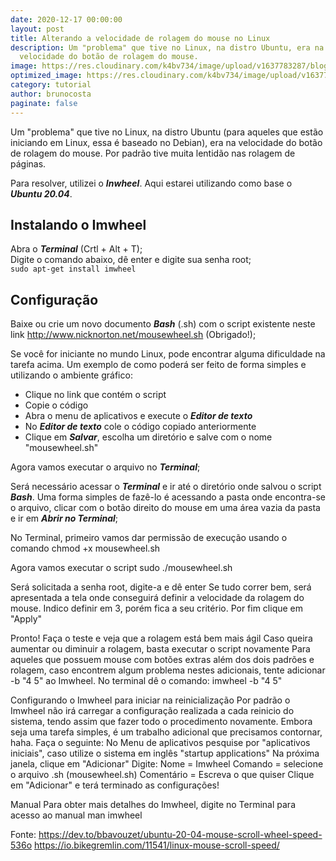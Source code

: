 ```yaml
---
date: 2020-12-17 00:00:00
layout: post
title: Alterando a velocidade de rolagem do mouse no Linux
description: Um "problema" que tive no Linux, na distro Ubuntu, era na
  velocidade do botão de rolagem do mouse.
image: https://res.cloudinary.com/k4bv734/image/upload/v1637783287/blog/linux-mouse_rh1ghm.jpg
optimized_image: https://res.cloudinary.com/k4bv734/image/upload/v1637783287/blog/linux-mouse_optimized_hwgsmo.jpg
category: tutorial
author: brunocosta
paginate: false
---
```

Um "problema" que tive no Linux, na distro Ubuntu (para aqueles que estão iniciando em Linux, essa é baseado no Debian), era na velocidade do botão de rolagem do mouse. Por padrão tive muita lentidão nas rolagem de páginas.


Para resolver, utilizei o ***Inwheel***. Aqui estarei utilizando como base o ***Ubuntu 20.04***.



## Instalando o Imwheel


Abra o ***Terminal*** (Crtl + Alt + T);  
Digite o comando abaixo, dê enter e digite sua senha root;  
`sudo apt-get install imwheel`
		
## Configuração


Baixe ou crie um novo documento ***Bash*** (.sh) com o script existente neste link <http://www.nicknorton.net/mousewheel.sh> (Obrigado!);


Se você for iniciante no mundo Linux, pode encontrar alguma dificuldade na tarefa acima. Um exemplo de como poderá ser feito de forma simples e utilizando o ambiente gráfico:


* Clique no link que contém o script
* Copie o código
* Abra o menu de aplicativos e execute o ***Editor de texto***
* No ***Editor de texto*** cole o código copiado anteriormente
* Clique em ***Salvar***, escolha um diretório e salve com o nome "mousewheel.sh"

Agora vamos executar o arquivo no ***Terminal***;

Será necessário acessar o ***Terminal*** e ir até o diretório onde salvou o script ***Bash***. Uma forma simples de fazê-lo é acessando a pasta onde encontra-se o arquivo, clicar com o botão direito do mouse em uma área vazia da pasta e ir em ***Abrir no Terminal***;

No Terminal, primeiro vamos dar permissão de execução usando o comando
chmod +x mousewheel.sh
		
Agora vamos executar o script
sudo ./mousewheel.sh
		
Será solicitada a senha root, digite-a e dê enter
Se tudo correr bem, será apresentada a tela onde conseguirá definir a velocidade da rolagem do mouse. Indico definir em 3, porém fica a seu critério. Por fim clique em "Apply"
		
Pronto! Faça o teste e veja que a rolagem está bem mais ágil
Caso queira aumentar ou diminuir a rolagem, basta executar o script novamente
Para aqueles que possuem mouse com botões extras além dos dois padrões e rolagem, caso encontrem algum problema nestes adicionais, tente adicionar -b "4 5" ao Imwheel. No terminal dê o comando:
imwheel -b "4 5"
	
Configurando o Imwheel para iniciar na reinicialização
Por padrão o Imwheel não irá carregar a configuração realizada a cada reinicio do sistema, tendo assim que fazer todo o procedimento novamente. Embora seja uma tarefa simples, é um trabalho adicional que precisamos contornar, haha. Faça o seguinte:
No Menu de aplicativos pesquise por "aplicativos iniciais", caso utilize o sistema em inglês "startup applications"
Na próxima janela, clique em "Adicionar"
Digite:
Nome = Imwheel
Comando = selecione o arquivo .sh (mousewheel.sh)
Comentário = Escreva o que quiser
Clique em "Adicionar" e terá terminado as configurações!
		
Manual
Para obter mais detalhes do Imwheel, digite no Terminal para acesso ao manual
man imwheel
	
Fonte:
https://dev.to/bbavouzet/ubuntu-20-04-mouse-scroll-wheel-speed-536o
https://io.bikegremlin.com/11541/linux-mouse-scroll-speed/


